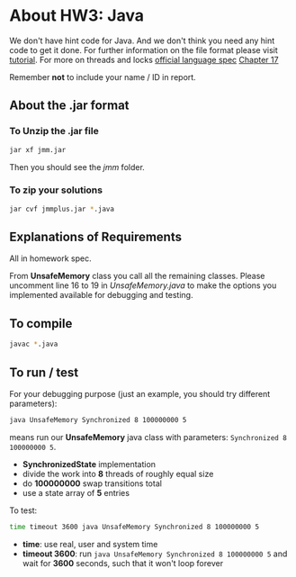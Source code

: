 # About HW3: Java

We don't have hint code for Java. And we don't think you need any hint code to get it done. For further information on the file format please visit [tutorial](https://docs.oracle.com/javase/tutorial/deployment/jar/index.html). For more on threads and locks [official language spec](https://docs.oracle.com/javase/specs/jls/se13/html/index.html) [Chapter 17](https://docs.oracle.com/javase/specs/jls/se13/html/jls-17.html)

Remember **not** to include your name / ID in report.


## About the .jar format

### To Unzip the .jar file
```bash
jar xf jmm.jar
```
Then you should see the *jmm* folder.

### To zip your solutions
```bash
jar cvf jmmplus.jar *.java
```

## Explanations of Requirements

All in homework spec.

From **UnsafeMemory** class you call all the remaining classes. Please uncomment line 16 to 19 in *UnsafeMemory.java* to make the options you implemented available for debugging and testing.

## To compile
```bash
javac *.java
```

## To run / test

For your debugging purpose (just an example, you should try different parameters):
```bash
java UnsafeMemory Synchronized 8 100000000 5
```
means run our **UnsafeMemory** java class with parameters: ```Synchronized 8 100000000 5```.
- **SynchronizedState** implementation
- divide the work into **8** threads of roughly equal size
- do **100000000** swap transitions total
- use a state array of **5** entries

To test:
```bash
time timeout 3600 java UnsafeMemory Synchronized 8 100000000 5
```
- **time**: use real, user and system time
- **timeout 3600**: run ```java UnsafeMemory Synchronized 8 100000000 5``` and wait for **3600** seconds, such that it won't loop forever



